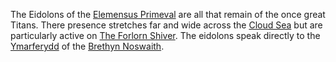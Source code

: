 ---
---

The Eidolons of the [Elemensus Primeval](Elemental%20Primordials/Elemental%20Primordials.md) are all that remain of the once great Titans. There presence stretches far and wide across the [Cloud Sea](../Locations/Cloud%20Sea/Cloud%20Sea.md) but are particularly active on [The Forlorn Shiver](../Locations/Cloud%20Sea/Shards/The%20Forlorn%20Shiver/The%20Forlorn%20Shiver.md). The eidolons speak directly to the [Ymarferydd](../Groups/Ymarferydd.md) of the [Brethyn Noswaith](../Groups/Brethyn%20Noswaith.md).
